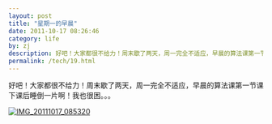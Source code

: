 ```yaml
---
layout: post
title: "星期一的早晨"
date: 2011-10-17 08:26:46
category: life
by: zj
description: 好吧！大家都很不给力！周末歇了两天，周一完全不适应，早晨的算法课第一节课下课后睡倒一片啊！我也很困。。。
permalink: /tech/19.html
---
```

好吧！大家都很不给力！周末歇了两天，周一完全不适应，早晨的算法课第一节课下课后睡倒一片啊！我也很困。。。

[![IMG\_20111017\_085320][IMG_20111017_085320]][IMG_20111017_085320_IMG_20111017_085320]


[IMG_20111017_085320]: http://www.gfzj.us/gfzjus_blog/tech/2014-10-22/84761aad72cdee51abae20e61bb1c656.jpg
[IMG_20111017_085320_IMG_20111017_085320]: http://gfzj-wordpress.stor.sinaapp.com/uploads/2011/10/IMG_20111017_085320.jpg